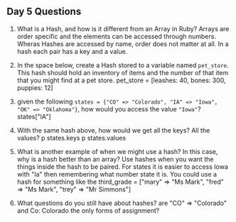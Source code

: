 ## Day 5 Questions

1. What is a Hash, and how is it different from an Array in Ruby?
Arrays are order specific and the elements can be accessed through numbers. Wheras
Hashes are accessed by name, order does not matter at all. In a hash each pair has a key and a value.

1. In the space below, create a Hash stored to a variable named `pet_store`.  This hash should hold an inventory of items and the number of that item that you might find at a pet store.
pet_store = [leashes: 40, bones: 300, puppies: 12]

1. given the following `states = {"CO" => "Colorado", "IA" => "Iowa", "OK" => "Oklahoma"}`, how would you access the value `"Iowa"`?
states["IA"]

1. With the same hash above, how would we get all the keys?  All the values?
p states.keys
p states.values

1. What is another example of when we might use a hash?  In this case, why is a hash better than an array?
Use hashes when you want the things inside the hash to be paired. For states it is easier
to access Iowa with "Ia" then remembering what number state it is. You could use a hash for
something like the third_grade = ["mary" => "Ms Mark", "fred" => "Ms Mark", "trey" => "Mr Simmons"]

1. What questions do you still have about hashes?
are "CO" => "Colorado" and Co: Colorado  the only forms of assignment?
